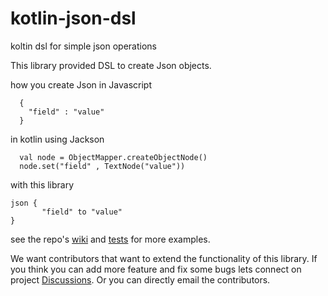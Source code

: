 # kotlin-json-dsl
koltin dsl for simple json operations

This library provided DSL to create Json objects.

how you create Json in Javascript
```
  {
    "field" : "value"
  }
```

in kotlin using Jackson 
```
  val node = ObjectMapper.createObjectNode()
  node.set("field" , TextNode("value"))
```

with this library
```
json {
       "field" to "value"
}
```

see the repo's [wiki](https://github.com/vivek656/kotlin-json-dsl/wiki) and [tests](https://github.com/vivek656/kotlin-json-dsl/blob/main/src/test/kotlin/latwal/kotlin/jsondsl/kotlinjsondsl/json/builder/BuilderTests.kt) for more examples.

We want contributors that want to extend the functionality of this library.
If you think you can add more feature and fix some bugs lets connect on project [Discussions](https://github.com/vivek656/kotlin-json-dsl/discussions).
Or you can directly email the contributors.
